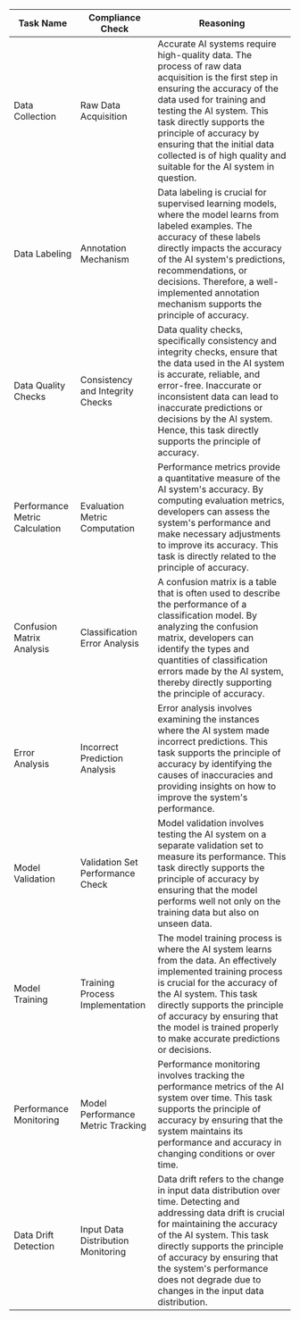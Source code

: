 | Task Name | Compliance Check | Reasoning |
|-----------|------------------|-----------|
| Data Collection | Raw Data Acquisition | Accurate AI systems require high-quality data. The process of raw data acquisition is the first step in ensuring the accuracy of the data used for training and testing the AI system. This task directly supports the principle of accuracy by ensuring that the initial data collected is of high quality and suitable for the AI system in question. |
| Data Labeling | Annotation Mechanism | Data labeling is crucial for supervised learning models, where the model learns from labeled examples. The accuracy of these labels directly impacts the accuracy of the AI system's predictions, recommendations, or decisions. Therefore, a well-implemented annotation mechanism supports the principle of accuracy. |
| Data Quality Checks | Consistency and Integrity Checks | Data quality checks, specifically consistency and integrity checks, ensure that the data used in the AI system is accurate, reliable, and error-free. Inaccurate or inconsistent data can lead to inaccurate predictions or decisions by the AI system. Hence, this task directly supports the principle of accuracy. |
| Performance Metric Calculation | Evaluation Metric Computation | Performance metrics provide a quantitative measure of the AI system's accuracy. By computing evaluation metrics, developers can assess the system's performance and make necessary adjustments to improve its accuracy. This task is directly related to the principle of accuracy. |
| Confusion Matrix Analysis | Classification Error Analysis | A confusion matrix is a table that is often used to describe the performance of a classification model. By analyzing the confusion matrix, developers can identify the types and quantities of classification errors made by the AI system, thereby directly supporting the principle of accuracy. |
| Error Analysis | Incorrect Prediction Analysis | Error analysis involves examining the instances where the AI system made incorrect predictions. This task supports the principle of accuracy by identifying the causes of inaccuracies and providing insights on how to improve the system's performance. |
| Model Validation | Validation Set Performance Check | Model validation involves testing the AI system on a separate validation set to measure its performance. This task directly supports the principle of accuracy by ensuring that the model performs well not only on the training data but also on unseen data. |
| Model Training | Training Process Implementation | The model training process is where the AI system learns from the data. An effectively implemented training process is crucial for the accuracy of the AI system. This task directly supports the principle of accuracy by ensuring that the model is trained properly to make accurate predictions or decisions. |
| Performance Monitoring | Model Performance Metric Tracking | Performance monitoring involves tracking the performance metrics of the AI system over time. This task supports the principle of accuracy by ensuring that the system maintains its performance and accuracy in changing conditions or over time. |
| Data Drift Detection | Input Data Distribution Monitoring | Data drift refers to the change in input data distribution over time. Detecting and addressing data drift is crucial for maintaining the accuracy of the AI system. This task directly supports the principle of accuracy by ensuring that the system's performance does not degrade due to changes in the input data distribution. |